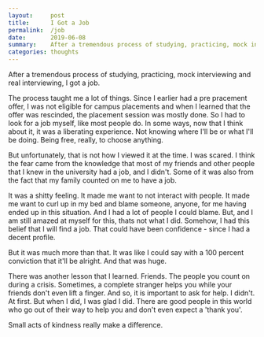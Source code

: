 ```yaml
---
layout:     post
title:      I Got a Job
permalink:  /job
date:       2019-06-08
summary:    After a tremendous process of studying, practicing, mock interviewing and real interviewing, I got a job..
categories: thoughts
---
```


After a tremendous process of studying, practicing, mock interviewing and real interviewing, I got a job. 

The process taught me a lot of things. Since I earlier had a pre pracement offer, I was not eligible for campus placements and when I learned that the offer was rescinded, the placement session was mostly done. So I had to look for a job myself, like most people do. In some ways, now that I think about it, it was a liberating experience. Not knowing where I'll be or what I'll be doing. Being free, really, to choose anything.

But unfortunately, that is not how I viewed it at the time. I was scared. I think the fear came from the knowledge that most of my friends and other people that I knew in the university had a job, and I didn't. Some of it was also from the fact that my family counted on me to have a job.

It was a shitty feeling. It made me want to not interact with people. It made me want to curl up in my bed and blame someone, anyone, for me having ended up in this situation. And I had a lot of people I could blame. But, and I am still amazed at myself for this, thats not what I did. Somehow, I had this belief that I will find a job. That could have been confidence - since I had a decent profile.

But it was much more than that. It was like I could say with a 100 percent conviction that it'll be alright. And that was huge. 

There was another lesson that I learned. Friends. The people you count on during a crisis. Sometimes, a complete stranger helps you while your friends don't even lift a finger. And so, it is important to ask for help. I didn't. At first. But when I did, I was glad I did. There are good people in this world who go out of their way to help you and don't even expect a 'thank you'. 

Small acts of kindness really make a difference.  
